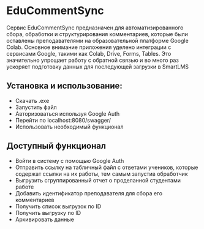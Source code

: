 # EduCommentSync

Сервис EduCommentSync предназначен для автоматизированного сбора, обработки и структурирования комментариев, которые были оставлены преподавателями на образовательной платформе Google Colab. Основное внимание приложения уделено интеграции с сервисами Google, такими как Colab, Drive, Forms, Tables. Это значительно упрощает работу с обратной связью и во много раз ускоряет подготовку данных для последующей загрузки в SmartLMS

## Установка и использование:
* Скачать .exe
* Запустить файл
* Авторизоваться используя Google Auth
* Перейти по localhost:8080/swagger/
* Использовать необходимый функционал

## Доступный функционал
* Войти в систему c помощью Google Auth
* Отправить ссылку на табличный файл с ответами учеников, которые содержат ссылки на их работы, тем самым запустив обработчик
* Выгрузить сгруппированный отчет о проделанной студентами работе
* Добавить идентификатор преподавателя для сбора его комментариев
* Получить список выгрузок по ID
* Получить выгрузку по ID
* Архивировать данные

